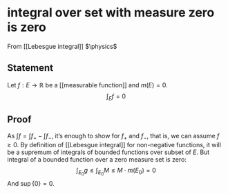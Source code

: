 # integral over set with measure zero is zero
From [[Lebesgue integral]]
$\physics$
## Statement
Let $f: E \to \mathbb{R}$ be a [[measurable function]] and $m(E) = 0$. 
$$\int_{E} f = 0$$
## Proof
As $\int f = \int f_{+} - \int f_{-}$, it’s enough to show for $f_{+}$ and $f_{-}$, that is, we can assume $f \geq 0$.
By definition of [[Lebesgue integral]] for non-negative functions, it will be a supremum of integrals of bounded functions over subset of $E$. But integral of a bounded function over a zero measure set is zero:
$$\int_{E_{0}} g \leq \int_{E_{0}} M \leq M \cdot m(E_{0}) = 0$$
And $\sup \{ 0 \} = 0$.
